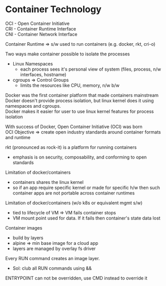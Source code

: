 # Container Technology

OCI - Open Container Initiative  
CRI - Container Runtime Interface  
CNI - Container Network Interface  

Container Runtime => s/w used to run containers (e.g. docker, rkt, cri-o)  

Two ways make container possible to isolate the processes
- Linux Namespaces
  - each process sees it's personal view of system (files, process, n/w interfaces, hostname)
- cgroups => Control Groups
  - limits the resources like CPU, memory, n/w b/w


Docker was the first container platform that made containers mainstream  
Docker doesn't provide process isolation, but linux kernel does it using namespaces and cgroups.  
Docker makes it easier for user to use linux kernel features for process isolation  

With success of Docker, Open Container Initiative (OCI) was born  
OCI Objective => create open industry standards around container formats and runtime  

rkt (pronounced as rock-it) is a platform for running containers
  - emphasis is on security, composability, and conforming to open standards

Limitation of docker/containers
 - containers shares the linux kernel
 - so if an app require specific kernel or made for specific h/w then such container apps are not portable across container runtimes

Limitation of docker/containers (w/o k8s or equivalent mgmt s/w)
 - tied to lifecycle of VM => VM fails container stops
 - VM mount point used for data. If it fails then container's state data lost

Container images
 - build by layers
 - alpine => min base image for a cloud app
 - layers are managed by overlay fs driver

Every RUN command creates an image layer. 
 - Sol: club all RUN commands using &&  

ENTRYPOINT can not be overridden, use CMD instead to override it 




